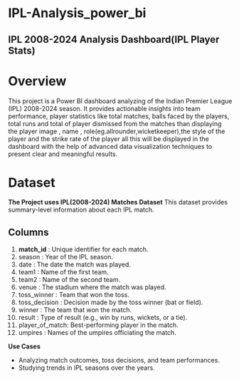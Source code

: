 # IPL-Analysis_power_bi
 ## IPL 2008-2024 Analysis Dashboard(IPL Player Stats)
 # Overview 
 This project is a Power BI dashboard analyzing of the Indian Premier League (IPL) 2008-2024 season. It provides actionable insights into team performance, player statistics like total matches, balls faced by the players, total runs and total of player dismissed from the matches than displaying the player image , name , role(eg.allrounder,wicketkeeper),the style of the player and the strike rate of the player all this will be displayed in the dashboard with the help of advanced data visualization techniques to present clear and meaningful results.

 # Dataset
   **The Project uses IPL(2008-2024) Matches Dataset**
       This dataset provides summary-level information about each IPL match.
 ## Columns   
 1. **match_id**   : Unique identifier for each match.
 2. season         : Year of the IPL season.
 3. date           : The date the match was played.
 4. team1          : Name of the first team.
 5. team2          : Name of the second team.
 6. venue          : The stadium where the match was played.
 7. toss_winner    : Team that won the toss.
 8. toss_decision  : Decision made by the toss winner (bat or field).
 9. winner         : The team that won the match.
10. result         : Type of result (e.g., win by runs, wickets, or a tie).
11. player_of_match: Best-performing player in the match.
12. umpires        : Names of the umpires officiating the match.  

**Use Cases**
 - Analyzing match outcomes, toss decisions, and team performances.
 - Studying trends in IPL seasons over the years.
